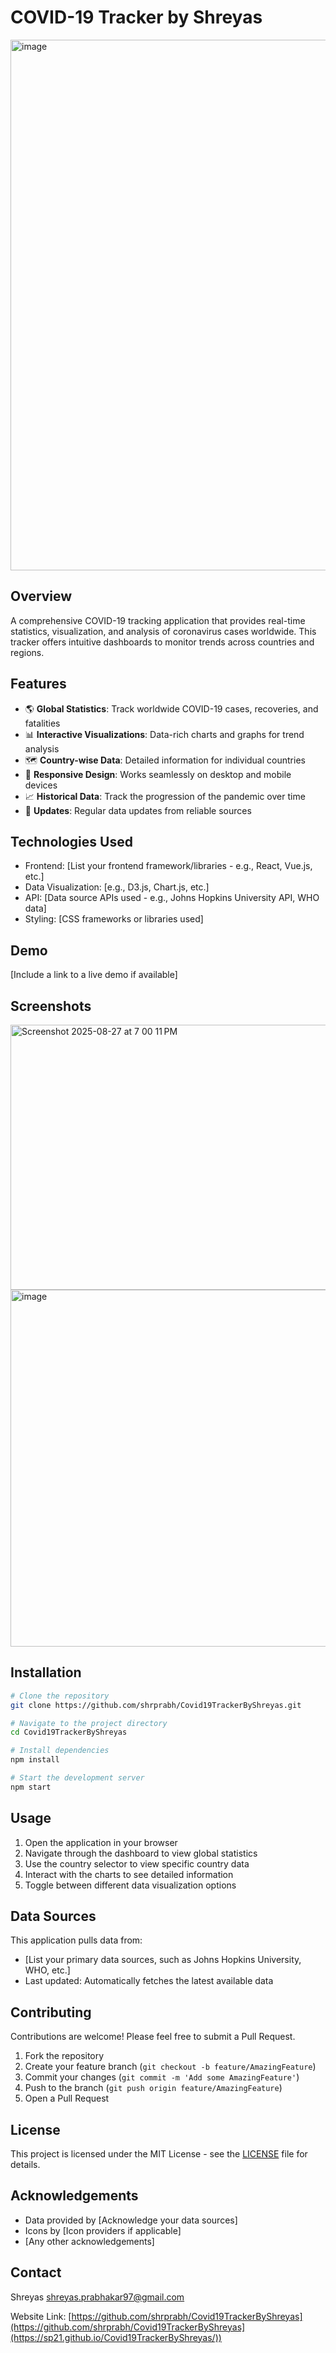 # COVID-19 Tracker by Shreyas

<img width="2555" height="849" alt="image" src="https://github.com/user-attachments/assets/2ed7d79f-f373-472f-b8c2-6497b985dde9" />

## Overview

A comprehensive COVID-19 tracking application that provides real-time statistics, visualization, and analysis of coronavirus cases worldwide. This tracker offers intuitive dashboards to monitor trends across countries and regions.

## Features

- 🌎 **Global Statistics**: Track worldwide COVID-19 cases, recoveries, and fatalities
- 📊 **Interactive Visualizations**: Data-rich charts and graphs for trend analysis
- 🗺️ **Country-wise Data**: Detailed information for individual countries
- 📱 **Responsive Design**: Works seamlessly on desktop and mobile devices
- 📈 **Historical Data**: Track the progression of the pandemic over time
- 🔔 **Updates**: Regular data updates from reliable sources

## Technologies Used

- Frontend: [List your frontend framework/libraries - e.g., React, Vue.js, etc.]
- Data Visualization: [e.g., D3.js, Chart.js, etc.]
- API: [Data source APIs used - e.g., Johns Hopkins University API, WHO data]
- Styling: [CSS frameworks or libraries used]

## Demo

[Include a link to a live demo if available]

## Screenshots

<img width="694" height="424" alt="Screenshot 2025-08-27 at 7 00 11 PM" src="https://github.com/user-attachments/assets/8138f160-0101-456f-bd8b-b24ec23b4e2e" />
<img width="1171" height="571" alt="image" src="https://github.com/user-attachments/assets/2e1ea98f-9469-4bf8-a84b-c75e409edc91" />


## Installation

```bash
# Clone the repository
git clone https://github.com/shrprabh/Covid19TrackerByShreyas.git

# Navigate to the project directory
cd Covid19TrackerByShreyas

# Install dependencies
npm install

# Start the development server
npm start
```

## Usage

1. Open the application in your browser
2. Navigate through the dashboard to view global statistics
3. Use the country selector to view specific country data
4. Interact with the charts to see detailed information
5. Toggle between different data visualization options

## Data Sources

This application pulls data from:
- [List your primary data sources, such as Johns Hopkins University, WHO, etc.]
- Last updated: Automatically fetches the latest available data

## Contributing

Contributions are welcome! Please feel free to submit a Pull Request.

1. Fork the repository
2. Create your feature branch (`git checkout -b feature/AmazingFeature`)
3. Commit your changes (`git commit -m 'Add some AmazingFeature'`)
4. Push to the branch (`git push origin feature/AmazingFeature`)
5. Open a Pull Request

## License

This project is licensed under the MIT License - see the [LICENSE](LICENSE) file for details.

## Acknowledgements

- Data provided by [Acknowledge your data sources]
- Icons by [Icon providers if applicable]
- [Any other acknowledgements]

## Contact

Shreyas shreyas.prabhakar97@gmail.com

Website Link: [https://github.com/shrprabh/Covid19TrackerByShreyas](https://github.com/shrprabh/Covid19TrackerByShreyas](https://sp21.github.io/Covid19TrackerByShreyas/))
